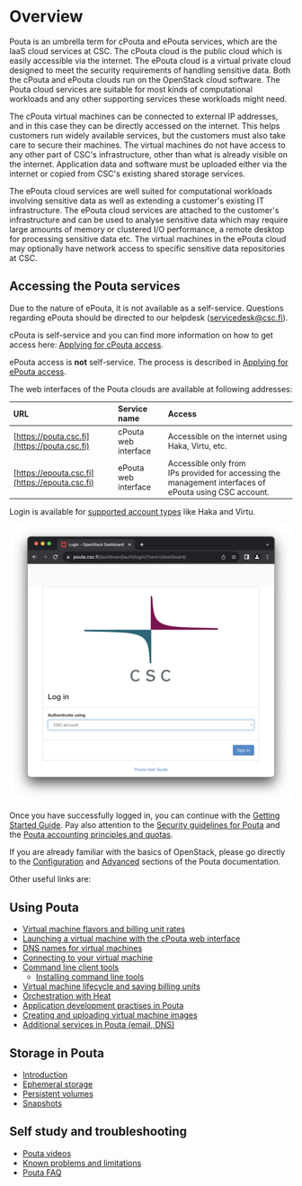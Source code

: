 # Overview

Pouta is an umbrella term for cPouta and ePouta services, which are the 
IaaS cloud services at CSC. The cPouta cloud is the public cloud which 
is easily accessible via the internet. The ePouta cloud is a virtual 
private cloud designed to meet the security requirements of handling 
sensitive data. Both the cPouta and ePouta clouds run on the OpenStack 
cloud software. The Pouta cloud services are suitable for most kinds of 
computational workloads and any other supporting services these workloads 
might need.

The cPouta virtual machines can be connected to external IP addresses,
and in this case they can be directly accessed on the internet. This
helps customers run widely available services, but the customers must
also take care to secure their machines. The virtual machines do not
have access to any other part of CSC's infrastructure, other than what
is already visible on the internet. Application data and software must
be uploaded either via the internet or copied from CSC's existing
shared storage services.
 
The ePouta cloud services are well suited for computational workloads
involving sensitive data as well as extending a customer's existing IT
infrastructure. The ePouta cloud services are attached to the customer's
infrastructure and can be used to analyse sensitive data which may
require large amounts of memory or clustered I/O performance, a remote
desktop for processing sensitive data etc. The virtual machines in the
ePouta cloud may optionally have network access to specific sensitive
data repositories at CSC.

## Accessing the Pouta services

Due to the nature of ePouta, it is not available as a self-service. Questions regarding ePouta should be directed to our helpdesk (<servicedesk@csc.fi>).

cPouta is self-service and you can find more information on how to get access here: [Applying for cPouta access](../../accounts/how-to-add-service-access-for-project.md).

 ePouta access is **not** self-service. The process is described in [Applying for ePouta access](ePouta-access.md).

The web interfaces of the Pouta clouds are available at following addresses:

| URL | Service name | Access |
| :-------------| :-------------| :-----|
| [https://pouta.csc.fi](https://pouta.csc.fi) | cPouta web interface | Accessible on the internet using Haka, Virtu, etc. |
| [https://epouta.csc.fi](https://epouta.csc.fi) | ePouta web interface | Accessible only from IPs provided for accessing the management interfaces of ePouta using CSC account. |

Login is available for [supported account types](../../accounts/how-to-create-new-user-account.md) like Haka and Virtu.

![Pouta web login page](../img/pouta_overview_web_login.png)

Once you have successfully logged in, you can continue with the [Getting Started Guide](getting-started.md). Pay also attention to the  [Security guidelines for Pouta](security.md) and the [Pouta accounting principles and quotas](accounting.md).

If you are already familiar with the basics of OpenStack, please go directly to the [Configuration](configuration.md) and [Advanced](advanced.md) sections of the Pouta documentation.

Other useful links are:

## Using Pouta

* [Virtual machine flavors and billing unit rates](vm-flavors-and-billing.md)
* [Launching a virtual machine with the cPouta web interface](launch-vm-from-web-gui.md)
* [DNS names for virtual machines](additional-services.md#dns-services-in-cpouta)
* [Connecting to your virtual machine](connecting-to-vm.md)
* [Command line client tools](command-line-tools.md)
    * [Installing command line tools](install-client.md)
* [Virtual machine lifecycle and saving billing units](vm-lifecycle.md)
* [Orchestration with Heat](tutorials/heat-orchestration.md)
* [Application development practises in Pouta](application-dev.md)
* [Creating and uploading virtual machine images](adding-images.md)
* [Additional services in Pouta (email, DNS)](additional-services.md)

## Storage in Pouta

* [Introduction](storage.md)
* [Ephemeral storage](ephemeral-storage.md)
* [Persistent volumes](persistent-volumes.md)
* [Snapshots](snapshots.md)

## Self study and troubleshooting

* [Pouta videos](tutorials/pouta-videos.md)
* [Known problems and limitations](known-problems.md)
* [Pouta FAQ](../../support/faq/index.md#pouta)

